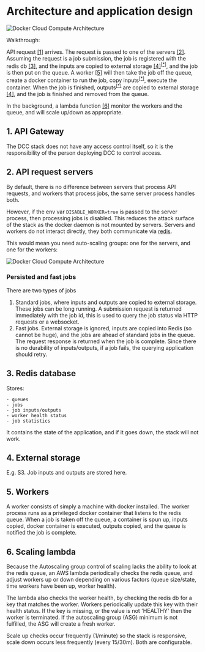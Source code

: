 # Architecture and application design

![Docker Cloud Compute Architecture](images/architecture1.png)


Walkthrough:

API request [[1]](#1-api-gateway) arrives.  The request is passed to one of the servers [[2]](#2-api-request-servers). Assuming the request is a job submission, the job is registered with the redis db [[3]](#3-redis-database), and the inputs are copied to external storage [[4]](#4-external-storage)<sup>[[&ast;]](#persisted-and-fast-jobs)</sup>, and the job is then put on the queue. A worker [[5]](#5-workers) will then take the job off the queue, create a docker container to run the job, copy inputs<sup>[[&ast;]](#persisted-and-fast-jobs)</sup>, execute the container. When the job is finished, outputs<sup>[[&ast;]](#persisted-and-fast-jobs)</sup> are copied to external storage [[4]](#4-external-storage), and the job is finished and removed from the queue.

In the background, a lambda function [[6]](#6-scaling-lambda) monitor the workers and the queue, and will scale up/down as appropriate.

## 1. API Gateway

The DCC stack does not have any access control itself, so it is the responsibility of the person deploying DCC to control access.

## 2. API request servers

By default, there is no difference between servers that process API requests, and workers that process jobs, the same server process handles both.

However, if the env var `DISABLE_WORKER=true` is passed to the server process, then processing jobs is disabled. This reduces the attack surface of the stack as the docker daemon is not mounted by servers. Servers and workers do not interact directly, they both communicate via [redis](#3-redis-database).

This would mean you need auto-scaling groups: one for the servers, and one for the workers:

![Docker Cloud Compute Architecture](images/architecture2.png)

### Persisted and fast jobs

There are two types of jobs

 1. Standard jobs, where inputs and outputs are copied to external storage. These jobs can be long running. A submission request is returned immediately with the job id, this is used to query the job status via HTTP requests or a websocket.
 2. Fast jobs. External storage is ignored, inputs are copied into Redis (so cannot be huge), and the jobs are ahead of standard jobs in the queue. The request response is returned when the job is complete. Since there is no durability of inputs/outputs, if a job fails, the querying application should retry.


## 3. Redis database

Stores:

	- queues
	- jobs
	- job inputs/outputs
	- worker health status
	- job statistics

It contains the state of the application, and if it goes down, the stack will not work.

## 4. External storage

E.g. S3. Job inputs and outputs are stored here.

## 5. Workers

A worker consists of simply a machine with docker installed. The worker process runs as a privileged docker container that listens to the redis queue. When a job is taken off the queue, a container is spun up, inputs copied, docker container is executed, outputs copied, and the queue is notified the job is complete.

## 6. Scaling lambda

Because the Autoscaling group control of scaling lacks the ability to look at the redis queue, an AWS lambda periodically checks the redis queue, and adjust workers up or down depending on various factors (queue size/state, time workers have been up, worker health).

The lambda also checks the worker health, by checking the redis db for a key that matches the worker. Workers periodically update this key with their health status. If the key is missing, or the value is not 'HEALTHY' then the worker is terminated. If the autoscaling group (ASG) minimum is not fulfilled, the ASG will create a fresh worker.

Scale up checks occur frequently (1/minute) so the stack is responsive, scale down occurs less frequently (every 15/30m). Both are configurable.